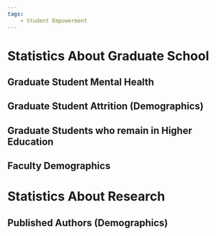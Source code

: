 ```yaml
---
tags:
    - Student Empowerment
---
```


# Statistics About Graduate School

## Graduate Student Mental Health

## Graduate Student Attrition (Demographics)

## Graduate Students who remain in Higher Education

## Faculty Demographics

# Statistics About Research

## Published Authors (Demographics)